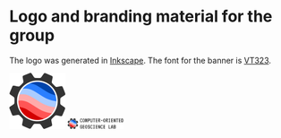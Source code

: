 # Logo and branding material for the group

The logo was generated in [Inkscape](https://inkscape.org). The font for the banner is
[VT323](https://fonts.google.com/specimen/VT323).

<img src="compgeolab.png" width="100">

<img src="compgeolab-banner.png" width="100">
